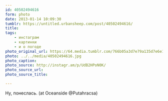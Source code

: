 ```yaml
---
id: 40502494616
form: photo
date: 2013-01-14 10:09:30
tumblr: https://untitled.urbansheep.com/post/40502494616/
title:
tags:
    - инстаграм
    - картинки
    - и о погоде
photo_original_url: https://64.media.tumblr.com/766b05a3d7e79a135d7e6e159526e973/tumblr_mglqfuaCuF1qz4wzio1_640.jpg
photo: ../../media/40502494616.jpg
photo_caption:
photo_source: http://instagr.am/p/UdB2HPoN0K/
photo_source_url:
photo_source_title:

---
```


<p>Ну, понеслась. (at Oceanside @Putahracsa)</p>
